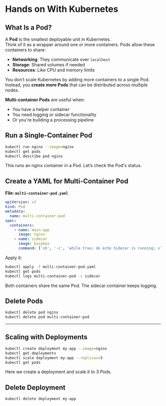 # Hands on With Kubernetes

##  What Is a Pod?

A **Pod** is the smallest deployable unit in Kubernetes.  
Think of it as a wrapper around one or more containers. Pods allow these containers to share:

- **Networking**: They communicate over `localhost`
- **Storage**: Shared volumes if needed
- **Resources**: Like CPU and memory limits

You don’t scale Kubernetes by adding more containers to a single Pod.  
Instead, you **create more Pods** that can be distributed across multiple nodes.

**Multi-container Pods** are useful when:
- You have a helper container
- You need logging or sidecar functionality
- Or you're building a processing pipeline



## Run a Single-Container Pod

```bash
kubectl run nginx --image=nginx
kubectl get pods
kubectl describe pod nginx
```

This runs an nginx container in a Pod. Let’s check the Pod's status.


## Create a YAML for Multi-Container Pod

**File: `multi-container-pod.yaml`**
```yaml
apiVersion: v1
kind: Pod
metadata:
  name: multi-container-pod
spec:
  containers:
    - name: main-app
      image: nginx
    - name: sidecar
      image: busybox
      command: ['sh', '-c', 'while true; do echo Sidecar is running; sleep 5; done']
```

Apply it:
```bash
kubectl apply -f multi-container-pod.yaml
kubectl get pods
kubectl logs multi-container-pod -c sidecar
```

Both containers share the same Pod. The sidecar container keeps logging.


## Delete Pods

```bash
kubectl delete pod nginx
kubectl delete pod multi-container-pod
```

---

## Scaling with Deployments

```bash
kubectl create deployment my-app --image=nginx
kubectl get deployments
kubectl scale deployment my-app --replicas=3
kubectl get pods
```

 Here we create a deployment and scale it to 3 Pods.

## Delete Deployment

```bash
kubectl delete deployment my-app
```
